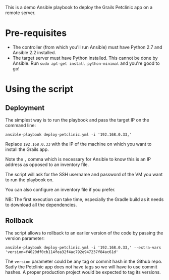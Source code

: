 This is a demo Ansible playbook to deploy the Grails Petclinic app on a remote server.

# Pre-requisites

 * The controller (from which you'll run Ansible) must have Python 2.7 and Ansible 2.2 installed.
 * The target server must have Python installed. This cannot be done by Ansible. Run `sudo apt-get install python-minimal` and you're good to go!

# Using the script

## Deployment

The simplest way is to run the playbook and pass the target IP on the command line:

```
ansible-playbook deploy-petclinic.yml -i '192.168.0.33,'
```

Replace `192.168.0.33` with the IP of the machine on which you want to install the Grails app.

Note the `,` comma which is necessary for Ansible to know this is an IP address as opposed to an inventory file.

The script will ask for the SSH username and password of the VM you want to run the playbook on.

You can also configure an inventory file if you prefer.

NB: The first execution can take time, especially the Gradle build as it needs to download all the dependencies.

## Rollback

The script allows to rollback to an earlier version of the code by passing the version parameter:

```
ansible-playbook deploy-petclinic.yml -i '192.168.0.33,' --extra-vars 'version=f4020df0cb114fea32f4ac792e947237f84ac61d'
```

The `version` parameter could be any tag or commit hash in the Github repo. Sadly the Petclinic app does not have tags so we will have to use commit hashes. A proper production project would be expected to tag its versions.
